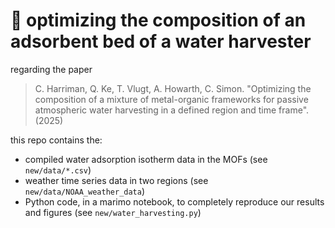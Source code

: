# :potable_water: optimizing the composition of an adsorbent bed of a water harvester

regarding the paper
> C. Harriman, Q. Ke, T. Vlugt, A. Howarth, C. Simon. "Optimizing the composition of a mixture of metal-organic frameworks for passive atmospheric water harvesting in a defined region and time frame". (2025)

this repo contains the:
* compiled water adsorption isotherm data in the MOFs (see `new/data/*.csv`)
* weather time series data in two regions (see `new/data/NOAA_weather_data`)
* Python code, in a marimo notebook, to completely reproduce our results and figures (see `new/water_harvesting.py`)

